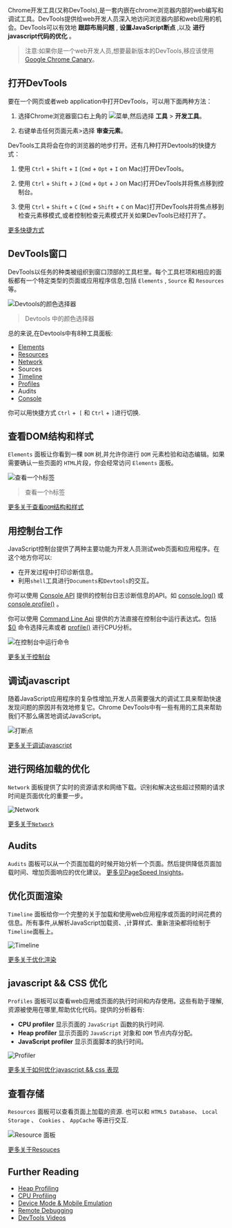 Chrome开发工具(又称DevTools),是一套内嵌在chrome浏览器内部的web编写和调试工具。DevTools提供给web开发人员深入地访问浏览器内部和web应用的机会。DevTools可以有效地 **跟踪布局问题** , **设置JavaScript断点** ,以及 **进行javascript代码的优化** 。

> 注意:如果你是一个web开发人员,想要最新版本的DevTools,移应该使用[Google Chrome Canary](https://www.google.com/intl/en/chrome/browser/canary.html)。

## 打开DevTools 　　
要在一个网页或者web application中打开DevTools，可以用下面两种方法：    

1. 选择Chrome浏览器窗口右上角的 ![菜单](https://developer.chrome.com/devtools/images/chrome-menu.png),然后选择 **工具** >  **开发工具**。    

2. 右键单击任何页面元素>选择 **审查元素**。

DevTools工具将会在你的浏览器的地步打开。还有几种打开Devtools的快捷方式：

1. 使用 `Ctrl` + `Shift` + `I` (`Cmd` + `Opt` + `I` on Mac)打开DevTools。

2. 使用 `Ctrl` + `Shift` + `J` (`Cmd` + `Opt` + `J` on Mac)打开DevTools并将焦点移到控制台。

3. 使用 `Ctrl` + `Shift` + `C` (`Cmd` + `Shift` + `C` on Mac)打开DevTools并将焦点移到检查元素移模式,或者控制检查元素模式开关如果DevTools已经打开了。

[更多快捷方式](https://developer.chrome.com/devtools/docs/shortcuts)

## DevTools窗口 
DevTools以任务的种类被组织到窗口顶部的工具栏里。每个工具栏项和相应的面板都有一个特定类型的页面或应用程序信息,包括 `Elements` , `Source` 和 `Resources` 等。

![Devtools的颜色选择器](https://developer.chrome.com/devtools/images/devtools-window.png)
> Devtools 中的颜色选择器

总的来说,在Devtools中有8种工具面板: 

* [Elements](https://developer.chrome.com/devtools/docs/dom-and-styles)
* [Resources](https://developer.chrome.com/devtools/docs/resource-panel)
* [Network](https://developer.chrome.com/devtools/docs/network)
* Sources
* [Timeline](https://developer.chrome.com/devtools/docs/timeline)
* [Profiles](https://developer.chrome.com/devtools/docs/profiles)
* Audits
* [Console](https://developer.chrome.com/devtools/docs/console)

你可以用快捷方式 `Ctrl` +` [` 和 `Ctrl` + `]`进行切换.

## 查看DOM结构和样式 

`Elements` 面板让你看到一棵 `DOM` 树,并允许你进行 `DOM` 元素检验和动态编辑。如果需要确认一些页面的 `HTML`片段，你会经常访问 `Elements` 面板。

![查看一个h标签](https://developer.chrome.com/devtools/images/elements-panel.png) 
> 查看一个h标签

[更多关于查看`DOM`结构和样式](https://developer.chrome.com/devtools/docs/dom-and-styles)

## 用控制台工作
JavaScript控制台提供了两种主要功能为开发人员测试web页面和应用程序。在这个地方你可以:

* 在开发过程中打印诊断信息。
* 利用`shell`工具进行`Documents`和`Devtools`的交互。

你可以使用 [Console API](https://developer.chrome.com/devtools/docs/console-api) 提供的控制台日志诊断信息的API。如 [console.log()](https://developer.chrome.com/devtools/docs/console-api#consolelogobject-object) 或 [console.profile()](https://developer.chrome.com/devtools/docs/console-api#consoleprofilelabel) 。

你可以使用 [Command Line Api](https://developer.chrome.com/devtools/docs/commandline-api) 提供的方法直接在控制台中运行表达式。包括 [$()](https://developer.chrome.com/devtools/docs/commandline-api#selector) 命令选择元素或者 [profile()](https://developer.chrome.com/devtools/docs/commandline-api#profilename) 进行CPU分析。

![在控制台中运行命令](https://developer.chrome.com/devtools/docs/console-files/expression-evaluation.png)

[更多关于控制台](https://developer.chrome.com/devtools/docs/console)


## 调试javascript 

随着JavaScript应用程序的复杂性增加,开发人员需要强大的调试工具来帮助快速发现问题的原因并有效地修复它。Chrome DevTools中有一些有用的工具来帮助我们不那么痛苦地调试JavaScript。

![打断点](https://developer.chrome.com/devtools/images/js-debugging.png)

[更多关于调试javascript](https://developer.chrome.com/devtools/docs/javascript-debugging)

## 进行网络加载的优化

`Network` 面板提供了实时的资源请求和网络下载。识别和解决这些超过预期的请求时间是页面优化的重要一步。

![Network](https://developer.chrome.com/devtools/images/network-panel.png)

[更多关于`Network`](https://developer.chrome.com/devtools/docs/network)

## Audits
`Audits` 面板可以从一个页面加载的时候开始分析一个页面。然后提供降低页面加载时间、增加页面响应的优化建议。
[更多见PageSpeed Insights](https://developers.google.com/speed/pagespeed/insights/)。

## 优化页面渲染
`Timeline` 面板给你一个完整的关于加载和使用web应用程序或页面的时间花费的信息。所有事件,从解析JavaScript加载资、,计算样式、重新渲染都将绘制于`Timeline`面板上。

![Timeline](https://developer.chrome.com/devtools/images/timeline-panel.png)

[更多关于优化渲染](https://developer.chrome.com/devtools/docs/timeline)

## javascript && CSS 优化
`Profiles` 面板可以查看web应用或页面的执行时间和内存使用。这些有助于理解,资源被使用在哪里,帮助优化代码。提供的分析器有:
* **CPU profiler** 显示页面的 `JavaScript` 函数的执行时间.
* **Heap profiler** 显示页面的 `JavaScript` 对象和 `DOM` 节点内存分配。
* **JavaScript profiler** 显示页面脚本的执行时间。

![Profiler](https://developer.chrome.com/devtools/images/profiles-panel.png)

[更多关于如何优化javascript && css 表现](https://developer.chrome.com/devtools/docs/profiles)

## 查看存储
`Resources` 面板可以查看页面上加载的资源. 也可以和 `HTML5 Database`、 `Local Storage` 、 `Cookies` 、 `AppCache` 等进行交互.

![Resource 面板](https://developer.chrome.com/devtools/images/resources-panel.png)

[更多关于Resouces](https://developer.chrome.com/devtools/docs/resource-panel)

## Further Reading

* [Heap Profiling](https://developer.chrome.com/devtools/docs/heap-profiling)  
* [CPU Profiling](https://developer.chrome.com/devtools/docs/cpu-profiling)
* [Device Mode & Mobile Emulation](https://developer.chrome.com/devtools/docs/device-mode)
* [Remote Debugging](https://developer.chrome.com/devtools/docs/remote-debugging)
* [DevTools Videos](https://developer.chrome.com/devtools/docs/videos)
